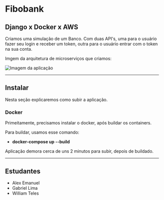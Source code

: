 # Fibobank
## Django x Docker x AWS
Criamos uma simulação de um Banco. Com duas API's, uma para o usuário fazer seu login e receber um token, outra para o usuário entrar com o token na sua conta.

Imgem da arquitetura de microserviços que criamos:

![Imagem da aplicação](https://i.imgur.com/y1ld0RB.png)

***
## Instalar
Nesta seção explicaremos como subir a aplicação.

### Docker
Primeitamente, precisamos instalar o docker, após buildar os containers.

Para buildar, usamos esse comando:

- **docker-compose up --build**

Aplicação demora cerca de uns 2 minutos para subir, depois de buildado.

***
## Estudantes
- Alex Emanuel
- Gabriel Lima
- William Teles
